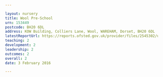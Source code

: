 ```yaml
---

layout: nursery
title: Wool Pre-School
urn: 153449
postcode: BH20 6DL
address: KOW Building, Colliers Lane, Wool, WAREHAM, Dorset, BH20 6DL
latestReportUrl: https://reports.ofsted.gov.uk/provider/files/2545302/urn/153449.pdf
teaching: 2
development: 2
leadership: 2
outcomes: 2
overall: 2
date: 3 February 2016

---
```

